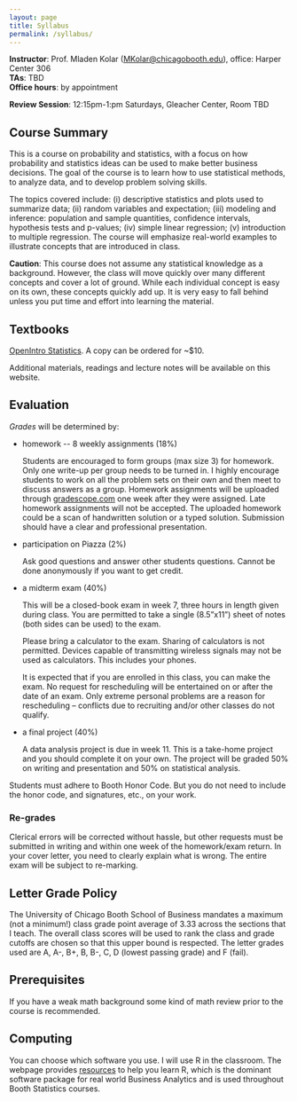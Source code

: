 ```yaml
---
layout: page
title: Syllabus
permalink: /syllabus/
---
```


**Instructor**: Prof. Mladen Kolar ([MKolar@chicagobooth.edu](mailto:MKolar@chicagobooth.edu)), office: Harper Center 306   
**TAs**: TBD  
**Office hours**: by appointment  

**Review Session**: 12:15pm-1:pm Saturdays, Gleacher Center, Room TBD

## Course Summary

This is a course on probability and statistics, with a focus on how probability and statistics ideas can be used to make better business decisions. The goal of the course is to learn how to use statistical methods, to analyze data, and to develop problem solving skills.

The topics covered include: (i) descriptive statistics and plots used to summarize data; (ii) random variables and expectation; (iii) modeling and inference: population and sample quantities, confidence intervals, hypothesis tests and p-values; (iv) simple linear regression; (v) introduction to multiple regression. The course will emphasize real-world examples to illustrate concepts that are introduced in class.

**Caution**: This course does not assume any statistical knowledge as a background. However, the class will move quickly over many different concepts and cover a lot of ground. While each individual concept is easy on its own, these concepts quickly add up. It is very easy to fall behind unless you put time and effort into learning the material.

## Textbooks

[OpenIntro Statistics](http://www.openintro.org/stat/textbook.php). A copy can be ordered for ~$10.

Additional materials, readings and lecture notes will be available on this website.

## Evaluation

_Grades_ will be determined by:

- homework -- 8 weekly assignments (18%)

    Students are encouraged to form groups (max size 3) for homework. Only one write-up per group needs to be turned in. I highly encourage students to work on all the problem sets on their own and then meet to discuss answers as a group. Homework assignments will be uploaded through [gradescope.com](https://gradescope.com/) one week after they were assigned. Late homework assignments will not be accepted. The uploaded homework could be a scan of handwritten solution or a typed solution. Submission should have a clear and professional presentation.

- participation on Piazza (2%)

    Ask good questions and answer other students questions. Cannot be done anonymously if you want to get credit.

- a midterm exam (40%)

    This will be a closed-book exam in week 7, three hours in length given during class. You are permitted to take a single (8.5”x11”) sheet of notes (both sides can be used) to the exam.

    Please bring a calculator to the exam. Sharing of calculators is not permitted. Devices capable of transmitting wireless signals may not be used as calculators. This includes your phones.

    It is expected that if you are enrolled in this class, you can make the exam. No request for rescheduling will be entertained on or after the date of an exam. Only extreme personal problems are a reason for rescheduling – conflicts due to recruiting and/or other classes do not qualify.


- a final project (40%)

    A data analysis project is due in week 11. This is a take-home project and you should complete it on your own.
    The project will be graded 50% on writing and presentation and 50% on statistical analysis.

Students must adhere to Booth Honor Code. But you do not need to include the honor code, and signatures, etc., on your work.

### Re-grades

Clerical errors will be corrected without hassle, but other requests must be submitted in writing and within one week of the homework/exam return. In your cover letter, you need to clearly explain what is wrong. The entire exam will be subject to re-marking.

## Letter Grade Policy

The University of Chicago Booth School of Business mandates a maximum (not a minimum!) class grade point average of 3.33 across the sections that I teach. The overall class scores will be used to rank the class and grade cutoffs are chosen so that this upper bound is respected. The letter grades used are A, A-, B+, B, B-, C, D (lowest passing grade) and F (fail).

## Prerequisites		

If you have a weak math background some kind of math review prior to the course is recommended.

## Computing

You can choose which software you use.
I will use R in the classroom.
The webpage provides [resources](../computing) to help you learn R,
which is the dominant software package for real world Business Analytics and is used throughout
Booth Statistics courses.
